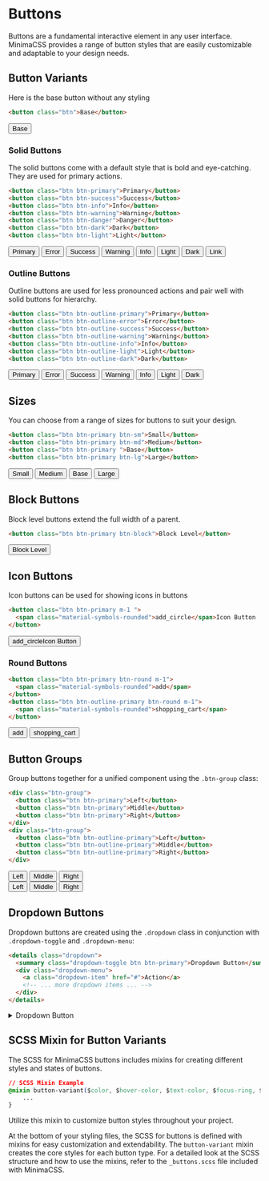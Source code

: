 # Buttons

Buttons are a fundamental interactive element in any user interface. MinimaCSS provides a range of button styles that are easily customizable and adaptable to your design needs.

## Button Variants

Here is the base button without any styling

```html
<button class="btn">Base</button>
```

<div class="component-preview">
<button class="btn">Base</button>
</div>

### Solid Buttons

The solid buttons come with a default style that is bold and eye-catching. They are used for primary actions.

```html
<button class="btn btn-primary">Primary</button>
<button class="btn btn-success">Success</button>
<button class="btn btn-info">Info</button>
<button class="btn btn-warning">Warning</button>
<button class="btn btn-danger">Danger</button>
<button class="btn btn-dark">Dark</button>
<button class="btn btn-light">Light</button>
```

<div class="component-preview">
<button class="btn btn-primary">Primary</button>
<button class="btn btn-error">Error</button>
<button class="btn btn-success">Success</button>
<button class="btn btn-warning">Warning</button>
<button class="btn btn-info">Info</button>
<button class="btn btn-light">Light</button>
<button class="btn btn-dark">Dark</button>
<button class="btn btn-link">Link</button>
</div>

### Outline Buttons

Outline buttons are used for less pronounced actions and pair well with solid buttons for hierarchy.

```html
<button class="btn btn-outline-primary">Primary</button>
<button class="btn btn-outline-error">Error</button>
<button class="btn btn-outline-success">Success</button>
<button class="btn btn-outline-warning">Warning</button>
<button class="btn btn-outline-info">Info</button>
<button class="btn btn-outline-light">Light</button>
<button class="btn btn-outline-dark">Dark</button>
```

<div class="component-preview">
<button class="btn btn-outline-primary">Primary</button>
<button class="btn btn-outline-error">Error</button>
<button class="btn btn-outline-success">Success</button>
<button class="btn btn-outline-warning">Warning</button>
<button class="btn btn-outline-info">Info</button>
<button class="btn btn-outline-light">Light</button>
<button class="btn btn-outline-dark">Dark</button>
</div>

## Sizes

You can choose from a range of sizes for buttons to suit your design.

```html
<button class="btn btn-primary btn-sm">Small</button>
<button class="btn btn-primary btn-md">Medium</button>
<button class="btn btn-primary ">Base</button>
<button class="btn btn-primary btn-lg">Large</button>
```

<div class="component-preview">
<button class="btn btn-primary btn-sm">Small</button>
<button class="btn btn-primary btn-md">Medium</button>
<button class="btn btn-primary ">Base</button>
<button class="btn btn-primary btn-lg">Large</button>
</div>

## Block Buttons

Block level buttons extend the full width of a parent.

```html
<button class="btn btn-primary btn-block">Block Level</button>
```

<div class="component-preview">
<button class="btn btn-primary btn-block">Block Level</button>
</div>

## Icon Buttons

Icon buttons can be used for showing icons in buttons

```html
<button class="btn btn-primary m-1 ">
  <span class="material-symbols-rounded">add_circle</span>Icon Button
</button>
```

<div class="component-preview">
<button class="btn btn-primary m-1 "><span class="material-symbols-rounded">add_circle</span>Icon Button</button>
</div>

### Round Buttons

```html
<button class="btn btn-primary btn-round m-1">
  <span class="material-symbols-rounded">add</span>
</button>
<button class="btn btn-outline-primary btn-round m-1">
  <span class="material-symbols-rounded">shopping_cart</span>
</button>
```

<div class="component-preview">
<button class="btn btn-primary btn-round m-1"><span class="material-symbols-rounded">add</span></button>
<button class="btn btn-outline-primary btn-round m-1"><span class="material-symbols-rounded">shopping_cart</span></button>
</div>

## Button Groups

Group buttons together for a unified component using the `.btn-group` class:

```html
<div class="btn-group">
  <button class="btn btn-primary">Left</button>
  <button class="btn btn-primary">Middle</button>
  <button class="btn btn-primary">Right</button>
</div>
<div class="btn-group">
  <button class="btn btn-outline-primary">Left</button>
  <button class="btn btn-outline-primary">Middle</button>
  <button class="btn btn-outline-primary">Right</button>
</div>
```

<div class="component-preview">
<div class="btn-group">
  <button class="btn btn-primary">Left</button>
  <button class="btn btn-primary">Middle</button>
  <button class="btn btn-primary">Right</button>
</div>
<div class="btn-group">
  <button class="btn btn-outline-primary">Left</button>
  <button class="btn btn-outline-primary">Middle</button>
  <button class="btn btn-outline-primary">Right</button>
</div>
</div>

## Dropdown Buttons

Dropdown buttons are created using the `.dropdown` class in conjunction with `.dropdown-toggle` and `.dropdown-menu`:

```html
<details class="dropdown">
  <summary class="dropdown-toggle btn btn-primary">Dropdown Button</summary>
  <div class="dropdown-menu">
    <a class="dropdown-item" href="#">Action</a>
    <!-- ... more dropdown items ... -->
  </div>
</details>
```

<div class="component-preview">
<details class="dropdown">
   <summary class="dropdown-toggle btn btn-primary">
     Dropdown Button
   </summary>
   <div class="dropdown-menu">
      <a class="dropdown-item" href="#">Action</a>
      <a class="dropdown-item" href="#">Another action</a>
      <a class="dropdown-item" href="#">Something else here</a>
  </div>
</details>
</div>

## SCSS Mixin for Button Variants

The SCSS for MinimaCSS buttons includes mixins for creating different styles and states of buttons.

```css
// SCSS Mixin Example
@mixin button-variant($color, $hover-color, $text-color, $focus-ring, $type: solid) {
    ...
}
```

Utilize this mixin to customize button styles throughout your project.

At the bottom of your styling files, the SCSS for buttons is defined with mixins for easy customization and extendability. The `button-variant` mixin creates the core styles for each button type. For a detailed look at the SCSS structure and how to use the mixins, refer to the `_buttons.scss` file included with MinimaCSS.
